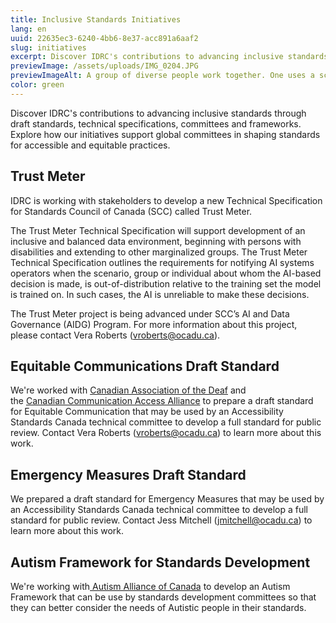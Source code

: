 ```yaml
---
title: Inclusive Standards Initiatives
lang: en
uuid: 22635ec3-6240-4bb6-8e37-acc891a6aaf2
slug: initiatives
excerpt: Discover IDRC's contributions to advancing inclusive standards through draft standards, technical specifications, committees and frameworks. Explore how our initiatives support global committees in shaping standards for accessible and equitable practices.
previewImage: /assets/uploads/IMG_0204.JPG
previewImageAlt: A group of diverse people work together. One uses a scooter.
color: green
---
```

Discover IDRC's contributions to advancing inclusive standards through draft standards, technical specifications, committees and frameworks. Explore how our initiatives support global committees in shaping standards for accessible and equitable practices.

## Trust Meter

IDRC is working with stakeholders to develop a new Technical Specification for Standards Council of Canada (SCC) called Trust Meter.

The Trust Meter Technical Specification will support development of an inclusive and balanced data environment, beginning with persons with disabilities and extending to other marginalized groups. The Trust Meter Technical Specification outlines the requirements for notifying AI systems operators when the scenario, group or individual about whom the AI-based decision is made, is out-of-distribution relative to the training set the model is trained on. In such cases, the AI is unreliable to make these decisions.

The Trust Meter project is being advanced under SCC’s AI and Data Governance (AIDG) Program. For more information about this project, please contact Vera Roberts ([vroberts@ocadu.ca](mailto:vroberts@ocadu.ca)).

## Equitable Communications Draft Standard

We're worked with [Canadian Association of the Deaf](https://cad-asc.ca/) and the [Canadian Communication Access Alliance](https://www.cdacanada.com/) to prepare a draft standard for Equitable Communication that may be used by an Accessibility Standards Canada technical committee to develop a full standard for public review. Contact Vera Roberts ([vroberts@ocadu.ca](mailto:vroberts@ocadu.ca)) to learn more about this work. 

## Emergency Measures Draft Standard

We prepared a draft standard for Emergency Measures that may be used by an Accessibility Standards Canada technical committee to develop a full standard for public review. Contact Jess Mitchell ([jmitchell@ocadu.ca](mailto:jmitchell@ocadu.ca)) to learn more about this work. 

## Autism Framework for Standards Development

We're working with[ Autism Alliance of Canada](https://autismalliance.ca/) to develop an Autism Framework that can be use by standards development committees so that they can better consider the needs of Autistic people in their standards.

